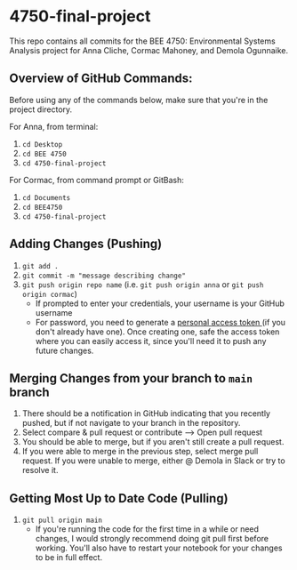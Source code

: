 # 4750-final-project
This repo contains all commits for the BEE 4750: Environmental Systems Analysis project for Anna Cliche, Cormac Mahoney, and Demola Ogunnaike.  

## Overview of GitHub Commands: 
Before using any of the commands below, make sure that you're in the project directory. 

For Anna, from terminal: 
1. `cd Desktop` 
2. `cd BEE 4750` 
3. `cd 4750-final-project` 

For Cormac, from command prompt or GitBash: 
1. `cd Documents` 
2. `cd BEE4750` 
3. `cd 4750-final-project` 

## Adding Changes (Pushing)
1. `git add .`
2. `git commit -m "message describing change"`
3.  `git push origin repo name` (i.e. `git push origin anna` or `git push origin cormac`)  
    - If prompted to enter your credentials, your username is your GitHub username 
    - For password, you need to generate a <a href = "https://docs.github.com/en/authentication/keeping-your-account-and-data-secure/creating-a-personal-access-token"> personal access token </a> (if you don't already have one). Once creating one, safe the access token where you can easily access it, since you'll need it to push any future changes. 

## Merging Changes from your branch to `main` branch
1. There should be a notification in GitHub indicating that you recently pushed, but if not navigate to your branch in the repository. 
2. Select compare & pull request or contribute --> Open pull request 
3. You should be able to merge, but if you aren't still create a pull request. 
4. If you were able to merge in the previous step, select merge pull request. If you were unable to merge, either @ Demola in Slack or try to resolve it. 

## Getting Most Up to Date Code (Pulling)
1. `git pull origin main`
    - If you're running the code for the first time in a while or need changes, I would strongly recommend doing git pull first before working. You'll also have to restart your notebook for your changes to be in full effect.
